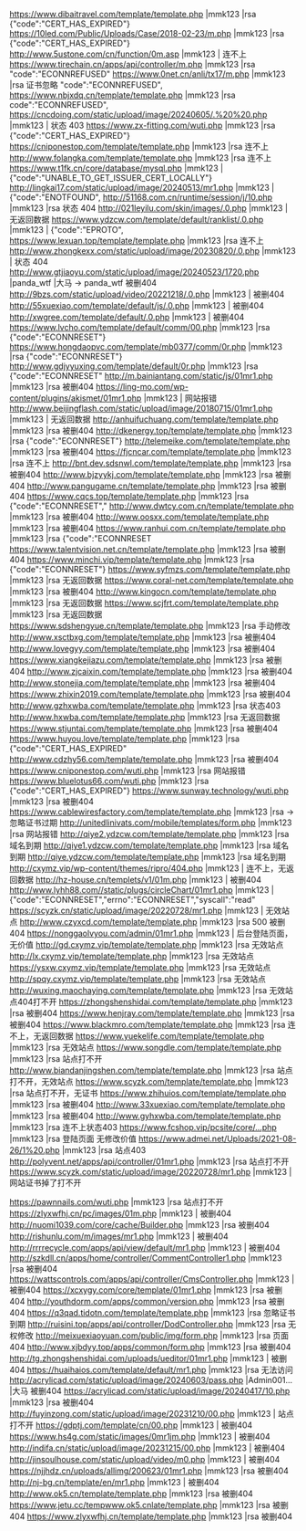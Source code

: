 https://www.dibaitravel.com/template/template.php |mmk123 |rsa       {"code":"CERT_HAS_EXPIRED"}
https://10led.com/Public/Uploads/Case/2018-02-23/m.php |mmk123 |rsa     {"code":"CERT_HAS_EXPIRED"}
http://www.5ustone.com/cn/function/0m.asp |mmk123 |      连不上
https://www.tirechain.cn/apps/api/controller/m.php |mmk123 |rsa      "code":"ECONNREFUSED"
https://www.0net.cn/anli/tx17/m.php |mmk123 |rsa   证书忽略    "code":"ECONNREFUSED",
https://www.nbjxdq.cn/template/template.php |mmk123 |rsa    code":"ECONNREFUSED",
https://cncdoing.com/static/upload/image/20240605/.%20%20.php |mmk123 |     状态 403
https://www.zx-fitting.com/wuti.php |mmk123 |rsa       {"code":"CERT_HAS_EXPIRED"}
https://cniponestop.com/template/template.php |mmk123 |rsa     连不上
http://www.folangka.com/template/template.php |mmk123 |rsa    连不上
https://www.t1fk.cn/core/database/mysql.php |mmk123 |      {"code":"UNABLE_TO_GET_ISSUER_CERT_LOCALLY"}
http://lingkai17.com/static/upload/image/20240513/mr1.php |mmk123 |  {"code":"ENOTFOUND",
http://51168.com.cn/runtime/session/j/10.php |mmk123 |rsa      状态 404
http://021leyilu.com/skin/images/.0.php |mmk123 |   无返回数据
https://www.ydzcw.com/template/default/ranklist/.0.php |mmk123 |   {"code":"EPROTO",
https://www.lexuan.top/template/template.php |mmk123 |rsa    连不上
http://www.zhongkexx.com/static/upload/image/20230820/.0.php |mmk123 |     状态 404
http://www.gtjiaoyu.com/static/upload/image/20240523/1720.php |panda_wtf |大马 -> panda_wtf      被删404
http://9bzs.com/static/upload/video/20221218/.0.php |mmk123 |   被删404
http://55xuexiao.com/template/default/js/.0.php |mmk123 |    被删404
http://xwgree.com/template/default/.0.php |mmk123 |    被删404
https://www.lvcho.com/template/default/comm/00.php |mmk123 |rsa    {"code":"ECONNRESET"}
https://www.hongdaopvc.com/template/mb0377/comm/0r.php |mmk123 |rsa  {"code":"ECONNRESET"}
http://www.gdjyyuxing.com/template/default/0r.php |mmk123 |rsa   {"code":"ECONNRESET"
http://m.bainiantang.com/static/js/01mr1.php |mmk123 |rsa     被删404
https://ling-mo.com/wp-content/plugins/akismet/01mr1.php |mmk123 |      网站报错
http://www.beijingflash.com/static/upload/image/20180715/01mr1.php |mmk123 |  无返回数据
http://anhuifuchuang.com/template/template.php |mmk123 |rsa     被删404
http://dkenergy.top/template/template.php |mmk123 |rsa     {"code":"ECONNRESET"}
http://telemeike.com/template/template.php |mmk123 |rsa       被删404
https://fjcncar.com/template/template.php |mmk123 |rsa    连不上
http://bnt.dev.sdsnwl.com/template/template.php |mmk123 |rsa      被删404
http://www.bjzyykj.com/template/template.php |mmk123 |rsa     被删404
http://www.pangugame.cn/template/template.php |mmk123 |rsa    被删404
https://www.cqcs.top/template/template.php |mmk123 |rsa    {"code":"ECONNRESET","
http://www.dwtcy.com.cn/template/template.php |mmk123 |rsa   被删404
http://www.oosxx.com/template/template.php |mmk123 |rsa   被删404
https://www.ranhui.com.cn/template/template.php |mmk123 |rsa  {"code":"ECONNRESET
https://www.talentvision.net.cn/template/template.php |mmk123 |rsa   被删404
https://www.minchi.vip/template/template.php |mmk123 |rsa  {"code":"ECONNRESET"}
https://www.syfmzs.com/template/template.php |mmk123 |rsa  无返回数据
https://www.coral-net.com/template/template.php |mmk123 |rsa     被删404
http://www.kingocn.com/template/template.php |mmk123 |rsa    无返回数据
https://www.scjfrt.com/template/template.php |mmk123 |rsa   无返回数据
https://www.sdshengyue.cn/template/template.php |mmk123 |rsa     手动修改
http://www.xsctbxg.com/template/template.php |mmk123 |rsa    被删404
http://www.lovegyy.com/template/template.php |mmk123 |rsa  被删404
https://www.xiangkejiazu.com/template/template.php |mmk123 |rsa   被删404
http://www.zjcaixin.com/template/template.php |mmk123 |rsa   被删404
http://www.stonejia.com/template/template.php |mmk123 |rsa  被删404
https://www.zhixin2019.com/template/template.php |mmk123 |rsa   被删404
http://www.gzhxwba.com/template/template.php |mmk123 |rsa  状态403
http://www.hxwba.com/template/template.php |mmk123 |rsa  无返回数据
https://www.stjuntai.com/template/template.php |mmk123 |rsa    被删404
https://www.huyou.love/template/template.php |mmk123 |rsa  {"code":"CERT_HAS_EXPIRED"
http://www.cdzhy56.com/template/template.php |mmk123 |rsa  被删404
https://www.cniponestop.com/wuti.php |mmk123 |rsa     网站报错
https://www.bluelotus66.com/wuti.php |mmk123 |rsa    {"code":"CERT_HAS_EXPIRED"}
https://www.sunway.technology/wuti.php |mmk123 |rsa     被删404
https://www.cablewiresfactory.com/template/template.php |mmk123 |rsa  -> 忽略证书过期
http://unitedlinivats.com/mobile/templates/form.php |mmk123 |rsa    网站报错
http://qiye2.ydzcw.com/template/template.php |mmk123 |rsa  域名到期
http://qiye1.ydzcw.com/template/template.php |mmk123 |rsa    域名到期
http://qiye.ydzcw.com/template/template.php |mmk123 |rsa    域名到期
http://cxymz.vip/wp-content/themes/ripro/404.php |mmk123 |    连不上，无返回数据
http://hz-house.cn/templets/v1/01m.php |mmk123 |    被删404
http://www.lyhh88.com//static/plugs/circleChart/01mr1.php |mmk123 |    {"code":"ECONNRESET","errno":"ECONNRESET","syscall":"read"
https://scyzk.cn/static/upload/image/20220728/mr1.php |mmk123 |   无效站点
http://www.czyxcd.com/template/template.php |mmk123 |rsa  500        被删404
https://nonggaolvyou.com/admin/01mr1.php |mmk123 |     后台登陆页面，无价值
http://gd.cxymz.vip/template/template.php |mmk123 |rsa   无效站点
http://lx.cxymz.vip/template/template.php |mmk123 |rsa   无效站点
https://ysxw.cxymz.vip/template/template.php |mmk123 |rsa   无效站点
http://spqy.cxymz.vip/template/template.php |mmk123 |rsa   无效站点
http://wuxing.maochaying.com/template/template.php |mmk123 |rsa    无效站点404打不开
https://zhongshenshidai.com/template/template.php |mmk123 |rsa       被删404
https://www.henjray.com/template/template.php |mmk123 |rsa     被删404
https://www.blackmro.com/template/template.php |mmk123 |rsa    连不上，无返回数据
https://www.yuekelife.com/template/template.php |mmk123 |rsa   无效站点
https://www.songdle.com/template/template.php |mmk123 |rsa  站点打不开
http://www.biandanjingshen.com/template/template.php |mmk123 |rsa    站点打不开，无效站点
https://www.scyzk.com/template/template.php |mmk123 |rsa    站点打不开，无证书
https://www.zhihuios.com/template/template.php |mmk123 |rsa    被删404
http://www.33xuexiao.com/template/template.php |mmk123 |rsa      被删404
http://www.gyhxwba.com/template/template.php |mmk123 |rsa   连不上状态403 
https://www.fcshop.vip/pcsite/core/...php |mmk123 |rsa        登陆页面 无修改价值
https://www.admei.net/Uploads/2021-08-26/1%20.php |mmk123 |rsa     站点403
http://polyvent.net/apps/api/controller/01mr1.php |mmk123 |rsa     站点打不开
https://www.scyzk.com/static/upload/image/20220728/mr1.php |mmk123 |     网站证书掉了打不开


https://pawnnails.com/wuti.php |mmk123 |rsa       站点打不开
https://zlyxwfhj.cn/pc/images/01m.php |mmk123 |    被删404
http://nuomi1039.com/core/cache/Builder.php |mmk123 |rsa    被删404
http://rishunlu.com/m/images/mr1.php |mmk123 |     被删404
http://rrrrecycle.com/apps/api/view/default/mr1.php |mmk123 |    被删404
http://szkdll.cn/apps/home/controller/CommentController1.php |mmk123 |rsa   被删404
https://wattscontrols.com/apps/api/controller/CmsController.php |mmk123 |    被删404
https://xcxygy.com/core/template/01mr1.php |mmk123 |rsa     被删404
http://youthdorm.com/apps/common/version.php |mmk123 |rsa    被删404
https://q3qad.tidotn.com/template/template.php |mmk123 |rsa   忽略证书  到期
http://ruisini.top/apps/api/controller/DodController.php |mmk123 |rsa   无权修改
http://meixuexiaoyuan.com/public/img/form.php |mmk123 |rsa  页面404
http://www.xjbdyy.top/apps/common/form.php |mmk123 |rsa    被删404
http://tg.zhongshenshidai.com/uploads/ueditor/01mr1.php |mmk123 | 被删404
https://huaihaios.com/template/default/mr1.php |mmk123 |rsa    无法访问
http://acrylicad.com/static/upload/image/20240603/pass.php |Admin001... |大马 被删404
https://acrylicad.com/static/upload/image/20240417/10.php |mmk123 |rsa   被删404
http://fuyinzong.com/static/upload/image/20231210/00.php |mmk123 |    站点打不开
https://gdptj.com/template/cn/00.php |mmk123 |   被删404
https://www.hs4g.com/static/images/0mr1jm.php |mmk123 |    被删404
http://indifa.cn/static/upload/image/20231215/00.php |mmk123 |   被删404
http://jinsoulhouse.com/static/upload/video/m0.php |mmk123 |   被删404
https://njjhdz.cn/uploads/allimg/200623/01mr1.php |mmk123 |rsa  被删404
http://nj-bg.cn/template/en/mr1.php |mmk123 |   被删404
http://www.ok5.cn/template/template.php |mmk123 |rsa    被删404
https://www.jetu.cc/tempwww.ok5.cnlate/template.php |mmk123 |rsa   被删404
https://www.zlyxwfhj.cn/template/template.php |mmk123 |rsa   被删404

